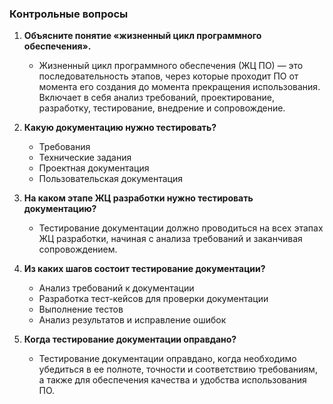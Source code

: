 ### Контрольные вопросы


1. **Объясните понятие «жизненный цикл программного обеспечения».**
   - Жизненный цикл программного обеспечения (ЖЦ ПО) — это последовательность этапов, через которые проходит ПО от момента его создания до момента прекращения использования. Включает в себя анализ требований, проектирование, разработку, тестирование, внедрение и сопровождение.

2. **Какую документацию нужно тестировать?**
   - Требования
   - Технические задания
   - Проектная документация
   - Пользовательская документация

3. **На каком этапе ЖЦ разработки нужно тестировать документацию?**
   - Тестирование документации должно проводиться на всех этапах ЖЦ разработки, начиная с анализа требований и заканчивая сопровождением.

4. **Из каких шагов состоит тестирование документации?**
   - Анализ требований к документации
   - Разработка тест-кейсов для проверки документации
   - Выполнение тестов
   - Анализ результатов и исправление ошибок

5. **Когда тестирование документации оправдано?**
   - Тестирование документации оправдано, когда необходимо убедиться в ее полноте, точности и соответствию требованиям, а также для обеспечения качества и удобства использования ПО.
